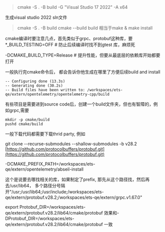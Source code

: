 > cmake -S . -B build -G "Visual Studio 17 2022" -A x64


生成visual studio 2022 sln文件

> cmake -S . -B build
> cmake --build build 相当于make & make install


cmake编译时要注意几点，首先类似于grpc、protobuf这种库，要*_BUILD_TESTING=OFF # 防止后续编译时找不到gtest 库，麻烦死

-DCMAKE_BUILD_TYPE=Release # 提升性能，但要从最底层的依赖库开始都要打开

一般执行完cmake命令后， 都会告诉你他生成在哪里了方便后续build and install

```
-- Configuring done (13.3s)
-- Generating done (30.2s)
-- Build files have been written to: /workspaces/ets-qe/extern/opentelemetry/opentelemetry-cpp/build
```

有些项目是需要进到source code后，创建一个build文件夹，但也有智障的，例如grpc,需要

```
mkdir -p cmake/build
pushd cmake/build
```

一般下载代码都需要下载thrid party, 例如

git clone --recurse-submodules --shallow-submodules -b v28.2 [https://github.com/protocolbuffers/protobuf.git](https://github.com/protocolbuffers/protobuf.git)

-DCMAKE_PREFIX_PATH=/workspaces/ets-qe/extern/opentelemetry/abseil-install

这个是说要去哪找相关的库，如果制定了prefix, 那先从这个路径找，然后再去/usr/lib64， 多个路径分号隔开"/usr;/usr/lib64;/usr/include;/workspaces/ets-qe/extern/protobuf.v28.2;/workspaces/ets-qe/extern/grpc.v1.67.0"

export Protobuf_DIR=/workspaces/ets-qe/extern/protobuf.v28.2/lib64/cmake/protobuf 效果和-DProtobuf_DIR=/workspaces/ets-qe/extern/protobuf.v28.2/lib64/cmake/protobuf 一致